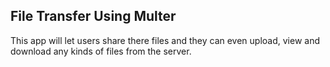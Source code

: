 ## File Transfer Using Multer

This app will let users share there files and they can even upload, view and download any kinds of files from the server.
